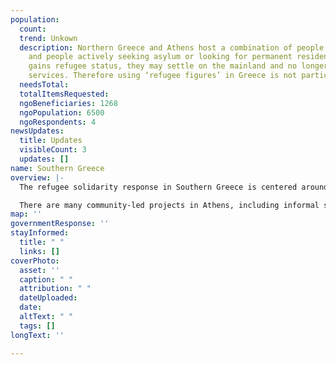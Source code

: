 ```yaml
---
population:
  count: 
  trend: Unkown
  description: Northern Greece and Athens host a combination of people in transit
    and people actively seeking asylum or looking for permanent residence. Once someone
    gains refugee status, they may settle on the mainland and no longer access NGO
    services. Therefore using ‘refugee figures’ in Greece is not particularly insightful.
  needsTotal: 
  totalItemsRequested: 
  ngoBeneficiaries: 1268
  ngoPopulation: 6500
  ngoRespondents: 4
newsUpdates:
  title: Updates
  visibleCount: 3
  updates: []
name: Southern Greece
overview: |-
  The refugee solidarity response in Southern Greece is centered around Athens, which is most commonly where people are moved to from the Aegean Islands after their asylum applications have been processed. Some people seek permanent residence in Athens while others only stay until arrangements are made for resettlement elsewhere in Europe.  It is common for refugees to live on the streets for periods of time, especially in the summer.

  There are many community-led projects in Athens, including informal schools, free shops, street food / services, social centers, and squats.  However, warehousing is very expensive in the city so most larger hubs are located at the edges or in nearby towns.  Refugee camps are located in smaller towns surrounding the city.
map: ''
governmentResponse: ''
stayInformed:
  title: " "
  links: []
coverPhoto:
  asset: ''
  caption: " "
  attribution: " "
  dateUploaded: 
  date: 
  altText: " "
  tags: []
longText: ''

---
```

